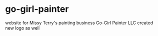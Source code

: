 # go-girl-painter
website for Missy Terry's painting business Go-Girl Painter LLC
created new logo as well
